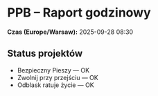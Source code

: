 # PPB – Raport godzinowy
**Czas (Europe/Warsaw):** 2025-09-28 08:30

## Status projektów
- Bezpieczny Pieszy — OK
- Zwolnij przy przejściu — OK
- Odblask ratuje życie — OK

